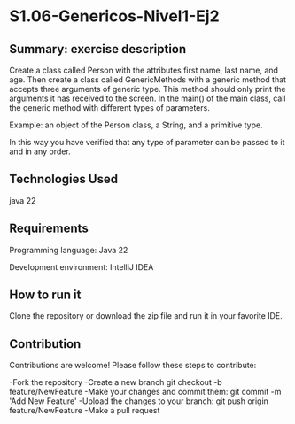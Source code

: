 # S1.06-Genericos-Nivel1-Ej2


## Summary: exercise description

Create a class called Person with the attributes first name, last name, and age. Then create a class called GenericMethods with a generic method that accepts three arguments of generic type. This method should only print the arguments it has received to the screen. In the main() of the main class, call the generic method with different types of parameters.

Example: an object of the Person class, a String, and a primitive type.

In this way you have verified that any type of parameter can be passed to it and in any order.

## Technologies Used

java 22

## Requirements

Programming language: Java 22

Development environment: IntelliJ IDEA

## How to run it

Clone the repository or download the zip file and run it in your favorite IDE.

## Contribution

Contributions are welcome! Please follow these steps to contribute:

-Fork the repository
-Create a new branch git checkout
-b feature/NewFeature
-Make your changes and commit them: git commit
-m 'Add New Feature'
-Upload the changes to your branch: git push origin feature/NewFeature
-Make a pull request